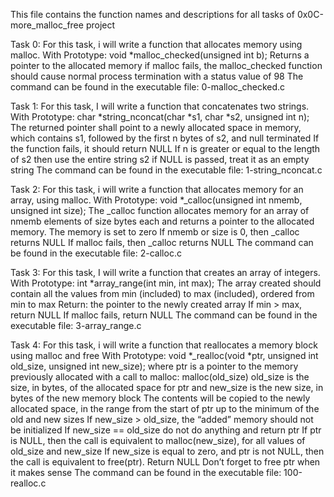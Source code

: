 This file contains the function names and descriptions for all tasks of  0x0C-more_malloc_free project

Task 0: For this task, i will write a function that allocates memory using malloc.
With Prototype: void *malloc_checked(unsigned int b);
Returns a pointer to the allocated memory
if malloc fails, the malloc_checked function should cause normal process termination with a status value of 98
The command can be found in the executable file: 0-malloc_checked.c

Task 1: For this task, I will write a function that concatenates two strings.
With Prototype: char *string_nconcat(char *s1, char *s2, unsigned int n);
The returned pointer shall point to a newly allocated space in memory, which contains s1, followed by the first n bytes of s2, and null terminated
If the function fails, it should return NULL
If n is greater or equal to the length of s2 then use the entire string s2
if NULL is passed, treat it as an empty string
The command can be found in the executable file:  1-string_nconcat.c


Task 2: For this task, i will write a function that allocates memory for an array, using malloc.
With Prototype: void *_calloc(unsigned int nmemb, unsigned int size);
The _calloc function allocates memory for an array of nmemb elements of size bytes each and returns a pointer to the allocated memory.
The memory is set to zero
If nmemb or size is 0, then _calloc returns NULL
If malloc fails, then _calloc returns NULL
The command can be found in the executable file: 2-calloc.c 


Task 3: For this task, I will write a function that creates an array of integers.
With Prototype:  int *array_range(int min, int max);
The array created should contain all the values from min (included) to max (included), ordered from min to max
Return: the pointer to the newly created array
If min > max, return NULL
If malloc fails, return NULL
The command can be found in the executable file:  3-array_range.c



Task 4: For this task, i will write a function that reallocates a memory block using malloc and free
With Prototype: void *_realloc(void *ptr, unsigned int old_size, unsigned int new_size);
where ptr is a pointer to the memory previously allocated with a call to malloc: malloc(old_size)
old_size is the size, in bytes, of the allocated space for ptr
and new_size is the new size, in bytes of the new memory block
The contents will be copied to the newly allocated space, in the range from the start of ptr up to the minimum of the old and new sizes
If new_size > old_size, the “added” memory should not be initialized
If new_size == old_size do not do anything and return ptr
If ptr is NULL, then the call is equivalent to malloc(new_size), for all values of old_size and new_size
If new_size is equal to zero, and ptr is not NULL, then the call is equivalent to free(ptr). Return NULL
Don’t forget to free ptr when it makes sense
The command can be found in the executable file: 100-realloc.c
